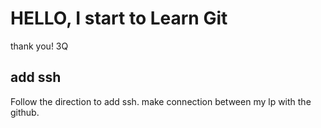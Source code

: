 # HELLO, I start to Learn Git
thank you!
3Q

## add ssh
Follow the direction to add ssh. make connection between my lp with the github.
